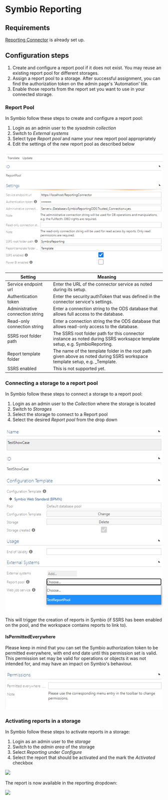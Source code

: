 # Symbio Reporting

## Requirements

[Reporting Connector](reporting-connector.md) is already set up.

## Configuration steps

1. Create and configure a report pool if it does not exist. You may reuse an existing report pool for different storages.
1. Assign a report pool to a storage. After successful assignment, you can find the authorization token on the admin page's 'Automation' tile.
1. Enable those reports from the report set you want to use in your connected storage.

### Report Pool

In Symbio follow these steps to create and configure a report pool:

1. Login as an admin user to the _sysadmin collection_
2. Switch to _External systems_
3. Select type _Report pool_ and name your new report pool appropriately
4. Edit the settings of the new report pool as described below

![](media/config-symbio-1.png)

| Setting | Meaning |
| ------- | ------- |
| Service endpoint url | Enter the URL of the connector service as noted during its setup. |
| Authentication token | Enter the security:authToken that was defined in the connector service's settings. |
| Administrative connection string | Enter a connection string to the ODS database that allows full access to the database. |
| Read-only connection string | Enter a connection string the the ODS database that allows read-only access to the database. |
| SSRS root folder path | The SSRS root folder path for this connector instance as noted during SSRS worksapce template setup, e.g. SymbioReporting. |
| Report template folder | The name of the template folder in the root path given above as noted during SSRS workspace template setup, e.g. _Template. |
| SSRS enabled | This is not supported yet. |

### Connecting a storage to a report pool

In Symbio follow these steps to connect a storage to a report pool:

1. Login as an admin user to the _Collection_ where the storage is located
2. Switch to _Storages_
3. Select the storage to connect to a Report pool
4. Select the desired _Report pool_ from the drop down

![](media/config-symbio-2.png)

This will trigger the creation of reports in Symbio (if SSRS has been enabled on the pool, and the workspace contains reports to link to).

#### IsPermittedEverywhere
Please keep in mind that you can set the Symbio authorization token to be permitted everywhere,
with end end date until this permission set is valid.
This permission set may be valid for operations or objects it was not intended for,
and may have an impact on Symbio's behaviour.

![screen](./media/is-permitted-everywhere.png)

### Activating reports in a storage

In Symbio follow these steps to activate reports in a storage:

1. Login as an admin user to the _storage_
2. Switch to the _admin area_ of the storage
3. Select _Reporting_ under _Configure_
4. Select the report that should be activated and the mark the _Activated_ checkbox

![](media/config-symbio-3.png)

The report is now available in the reporting dropdown:

![](media/config-symbio-4.png)
